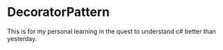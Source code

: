 # DecoratorPattern
This is for my personal learning in the quest to understand c# better than yesterday. 
